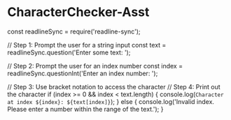 # CharacterChecker-Asst
const readlineSync = require('readline-sync');

// Step 1: Prompt the user for a string input
const text = readlineSync.question('Enter some text: ');

// Step 2: Prompt the user for an index number
const index = readlineSync.questionInt('Enter an index number: ');

// Step 3: Use bracket notation to access the character
// Step 4: Print out the character
if (index >= 0 && index < text.length) {
  console.log(`Character at index ${index}: ${text[index]}`);
} else {
  console.log('Invalid index. Please enter a number within the range of the text.');
}
